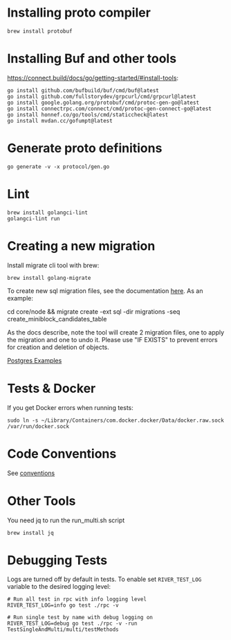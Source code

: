 # Installing proto compiler

    brew install protobuf

# Installing Buf and other tools

https://connect.build/docs/go/getting-started/#install-tools:

    go install github.com/bufbuild/buf/cmd/buf@latest
    go install github.com/fullstorydev/grpcurl/cmd/grpcurl@latest
    go install google.golang.org/protobuf/cmd/protoc-gen-go@latest
    go install connectrpc.com/connect/cmd/protoc-gen-connect-go@latest
    go install honnef.co/go/tools/cmd/staticcheck@latest
    go install mvdan.cc/gofumpt@latest

# Generate proto definitions

    go generate -v -x protocol/gen.go

# Lint

    brew install golangci-lint
    golangci-lint run

# Creating a new migration

Install migrate cli tool with brew:

    brew install golang-migrate

To create new sql migration files, see the documentation [here](https://github.com/golang-migrate/migrate/blob/master/GETTING_STARTED.md). As an example:

cd core/node && migrate create -ext sql -dir migrations -seq create_miniblock_candidates_table

As the docs describe, note the tool will create 2 migration files, one to apply the migration and one to undo it. Please use "IF EXISTS" to prevent errors for creation and deletion of objects.

[Postgres Examples](https://github.com/golang-migrate/migrate/blob/master/database/postgres/TUTORIAL.md)

# Tests & Docker

If you get Docker errors when running tests:

    sudo ln -s ~/Library/Containers/com.docker.docker/Data/docker.raw.sock /var/run/docker.sock

# Code Conventions

See [conventions](conventions.md)

# Other Tools

You need jq to run the run_multi.sh script

    brew install jq

# Debugging Tests

Logs are turned off by default in tests. To enable set `RIVER_TEST_LOG` variable to the desired logging level:

    # Run all test in rpc with info logging level
    RIVER_TEST_LOG=info go test ./rpc -v

    # Run single test by name with debug logging on
    RIVER_TEST_LOG=debug go test ./rpc -v -run TestSingleAndMulti/multi/testMethods
